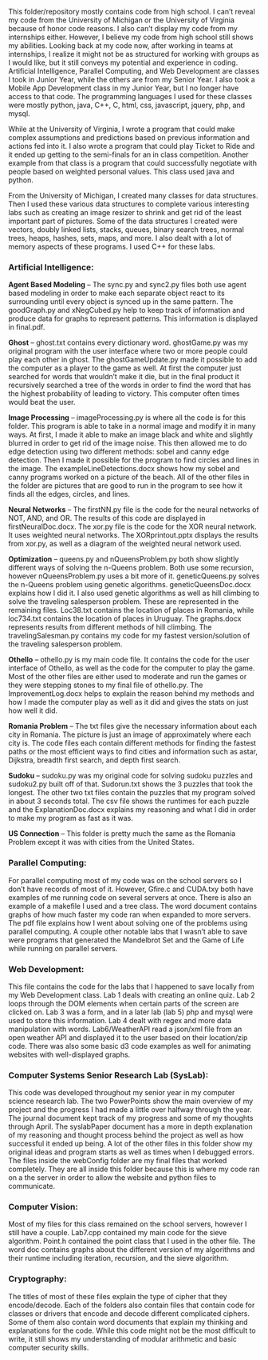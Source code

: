 This folder/repository mostly contains code from high school. I can’t reveal my code from the University of Michigan or the University of Virginia because of honor code reasons. I also can’t display my code from my internships either. However, I believe my code from high school still shows my abilities. Looking back at my code now, after working in teams at internships, I realize it might not be as structured for working with groups as I would like, but it still conveys my potential and experience in coding. Artificial Intelligence, Parallel Computing, and Web Development are classes I took in Junior Year, while the others are from my Senior Year. I also took a Mobile App Development class in my Junior Year, but I no longer have access to that code. The programming languages I used for these classes were mostly python, java, C++, C, html, css, javascript, jquery, php, and mysql.

While at the University of Virginia, I wrote a program that could make complex assumptions and predictions based on previous information and actions fed into it. I also wrote a program that could play Ticket to Ride and it ended up getting to the semi-finals for an in class competition. Another example from that class is a program that could successfully negotiate with people based on weighted personal values. This class used java and python.

From the University of Michigan, I created many classes for data structures. Then I used these various data structures to complete various interesting labs such as creating an image resizer to shrink and get rid of the least important part of pictures. Some of the data structures I created were vectors, doubly linked lists, stacks, queues, binary search trees, normal trees, heaps, hashes, sets, maps, and more. I also dealt with a lot of memory aspects of these programs. I used C++ for these labs.

### Artificial Intelligence:

**Agent Based Modeling** – The sync.py and sync2.py files both use agent based modeling in order to make each separate object react to its surrounding until every object is synced up in the same pattern. The goodGraph.py and xNegCubed.py help to keep track of information and produce data for graphs to represent patterns. This information is displayed in final.pdf.

**Ghost** – ghost.txt contains every dictionary word. ghostGame.py was my original program with the user interface where two or more people could play each other in ghost. The ghostGameUpdate.py made it possible to add the computer as a player to the game as well. At first the computer just searched for words that wouldn’t make it die, but in the final product it recursively searched a tree of the words in order to find the word that has the highest probability of leading to victory. This computer often times would beat the user.

**Image Processing** – imageProcessing.py is where all the code is for this folder. This program is able to take in a normal image and modify it in many ways. At first, I made it able to make an image black and white and slightly blurred in order to get rid of the image noise. This then allowed me to do edge detection using two different methods: sobel and canny edge detection. Then I made it possible for the program to find circles and lines in the image. The exampleLineDetections.docx shows how my sobel and canny programs worked on a picture of the beach. All of the other files in the folder are pictures that are good to run in the program to see how it finds all the edges, circles, and lines.

**Neural Networks** – The firstNN.py file is the code for the neural networks of NOT, AND, and OR. The results of this code are displayed in firstNeuralDoc.docx. The xor.py file is the code for the XOR neural network. It uses weighted neural networks. The XORprintout.pptx displays the results from xor.py, as well as a diagram of the weighted neural network used.

**Optimization** – queens.py and nQueensProblem.py both show slightly different ways of solving the n-Queens problem. Both use some recursion, however nQueensProblem.py uses a bit more of it. geneticQueens.py solves the n-Queens problem using genetic algorithms. geneticQueensDoc.docx explains how I did it. I also used genetic algorithms as well as hill climbing to solve the traveling salesperson problem. These are represented in the remaining files. Loc38.txt contains the location of places in Romania, while loc734.txt contains the location of places in Uruguay. The graphs.docx represents results from different methods of hill climbing. The travelingSalesman.py contains my code for my fastest version/solution of the traveling salesperson problem.

**Othello** – othello.py is my main code file. It contains the code for the user interface of Othello, as well as the code for the computer to play the game. Most of the other files are either used to moderate and run the games or they were stepping stones to my final file of othello.py. The ImprovementLog.docx helps to explain the reason behind my methods and how I made the computer play as well as it did and gives the stats on just how well it did.

**Romania Problem** – The txt files give the necessary information about each city in Romania. The picture is just an image of approximately where each city is. The code files each contain different methods for finding the fastest paths or the most efficient ways to find cities and information such as astar, Dijkstra, breadth first search, and depth first search.

**Sudoku** – sudoku.py was my original code for solving sudoku puzzles and sudoku2.py built off of that. Sudorun.txt shows the 3 puzzles that took the longest. The other two txt files contain the puzzles that my program solved in about 3 seconds total. The csv file shows the runtimes for each puzzle and the ExplanationDoc.docx explains my reasoning and what I did in order to make my program as fast as it was.

**US Connection** – This folder is pretty much the same as the Romania Problem except it was with cities from the United States.

### Parallel Computing:
For parallel computing most of my code was on the school servers so I don’t have records of most of it. However, Gfire.c and CUDA.txy both have examples of me running code on several servers at once. There is also an example of a makefile I used and a tree class. The word document contains graphs of how much faster my code ran when expanded to more servers. The pdf file explains how I went about solving one of the problems using parallel computing. A couple other notable labs that I wasn’t able to save were programs that generated the Mandelbrot Set and the Game of Life while running on parallel servers.

### Web Development:
This file contains the code for the labs that I happened to save locally from my Web Development class. Lab 1 deals with creating an online quiz. Lab 2 loops through the DOM elements when certain parts of the screen are clicked on. Lab 3 was a form, and in a later lab (lab 5) php and mysql were used to store this information. Lab 4 dealt with regex and more data manipulation with words. Lab6/WeatherAPI read a json/xml file from an open weather API and displayed it to the user based on their location/zip code. There was also some basic d3 code examples as well for animating websites with well-displayed graphs.

### Computer Systems Senior Research Lab (SysLab):
This code was developed throughout my senior year in my computer science research lab. The two PowerPoints show the main overview of my project and the progress I had made a little over halfway through the year. The journal document kept track of my progress and some of my thoughts through April. The syslabPaper document has a more in depth explanation of my reasoning and thought process behind the project as well as how successful it ended up being. A lot of the other files in this folder show my original ideas and program starts as well as times when I debugged errors. The files inside the webConfig folder are my final files that worked completely. They are all inside this folder because this is where my code ran on a the server in order to allow the website and python files to communicate.

### Computer Vision:
Most of my files for this class remained on the school servers, however I still have a couple. Lab7.cpp contained my main code for the sieve algorithm. Point.h contained the point class that I used in the other file. The word doc contains graphs about the different version of my algorithms and their runtime including iteration, recursion, and the sieve algorithm.

### Cryptography:
The titles of most of these files explain the type of cipher that they encode/decode. Each of the folders also contain files that contain code for classes or drivers that encode and decode different complicated ciphers. Some of them also contain word documents that explain my thinking and explanations for the code. While this code might not be the most difficult to write, it still shows my understanding of modular arithmetic and basic computer security skills.

